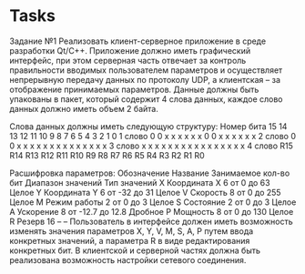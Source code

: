 # Tasks
Задание №1
Реализовать клиент-серверное приложение в среде разработки Qt/C++. 
Приложение должно иметь графический интерфейс, при этом серверная часть отвечает за контроль правильности вводимых пользователем параметров и осуществляет непрерывную передачу данных по протоколу UDP,
а клиентская – за отображение принимаемых параметров. Данные должны быть упакованы в пакет, который содержит 4 слова данных, каждое слово данных должно иметь объем 2 байта. 

Слова данных должны иметь следующую структуру:
Номер бита 15 14 13 12 11 10  9  8  7  6  5  4  3  2  1  0
1 слово    0   0  x  x  x  x  x  x  0  0  x  x  x  x  x  x
2 слово    0   0  x  x  x  x  x  x  x  x  x  x  x  x  x  x
3 слово    x   x  x  x  x  x  x  x  x  x  x  x  x  x  x  x
4 слово  R15 R14 R13 R12 R11 R10 R9 R8 R7 R6 R5 R4 R3 R2 R1 R0

Расшифровка параметров:
Обозначение  Название      Занимаемое кол-во бит  Диапазон значений Тип значений
X            Координата Х  6                      от 0 до 63        Целое
Y            Координата Y  6                      от -32 до 31      Целое
V            Скорость      8                      от 0 до 255       Целое
М            Режим работы  2                      от 0 до 3         Целое
S            Состояние     2                      от 0 до 3         Целое
A            Ускорение     8                      от -12.7 до 12.8  Дробное
P            Мощность      8                      от 0 до 130       Целое
R            Резерв        16                     –                 –
Пользователь в интерфейсе должен иметь возможность изменять значения параметров X, Y, V, M, S, A, P путем ввода конкретных значений, 
а параметра R в виде редактирования конкретных бит. В клиентской и серверной частях должна быть реализована возможность настройки сетевого соединения.
